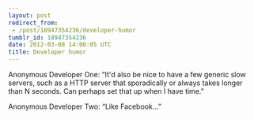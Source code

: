 ```yaml
---
layout: post
redirect_from:
 - /post/18947354236/developer-humor
tumblr_id: 18947354236
date: 2012-03-08 14:00:05 UTC
title: Developer humor
---
```


Anonymous Developer One: “It'd also be nice to have a few generic slow servers, such as a HTTP
server that sporadically or always takes longer than N seconds. Can
perhaps set that up when I have time.”

Anonymous Developer Two: “Like Facebook...”
